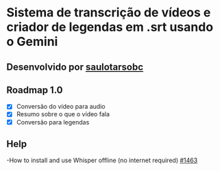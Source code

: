 # Sistema de transcrição de vídeos e criador de legendas em .srt usando o Gemini

## Desenvolvido por [saulotarsobc](https://github.com/saulotarsobc)

## Roadmap 1.0

- [x] Conversão do vídeo para audio
- [x] Resumo sobre o que o vídeo fala
- [x] Conversão para legendas

## Help

-How to install and use Whisper offline (no internet required) [#1463](https://github.com/openai/whisper/discussions/1463)
